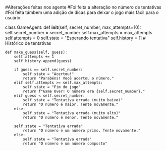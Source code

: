 #Alterações feitas nos agente
#Foi feita a alteração no número de tentativas
#Foi feita támbem uma adição de dicas para deixar o jogo mais fácil para o usuário 

class GameAgent:
    def __init__(self, secret_number, max_attempts=10):
        self.secret_number = secret_number
        self.max_attempts = max_attempts
        self.attempts = 0
        self.state = "Esperando tentativa"
        self.history = []  # Histórico de tentativas
    
    def make_guess(self, guess):
        self.attempts += 1
        self.history.append(guess)
        
        if guess == self.secret_number:
            self.state = "Acertou!"
            return "Parabéns! Você acertou o número."
        elif self.attempts >= self.max_attempts:
            self.state = "Fim do jogo"
            return f"Game Over! O número era {self.secret_number}."
        elif guess < self.secret_number:
            self.state = "Tentativa errada (muito baixo)"
            return "O número é maior. Tente novamente."
        else:
            self.state = "Tentativa errada (muito alto)"
            return "O número é menor. Tente novamente."

        self.state = "Tentativa errada"
            return "O número é um número primo. Tente novamente."
        else:
            self.state = "Tentativa errada"
            return "O número é um número composto"
